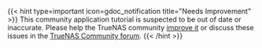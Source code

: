 &NewLine;


{{< hint type=important icon=gdoc_notification title="Needs Improvement" >}}
This community application tutorial is suspected to be out of date or inaccurate.
Please help the TrueNAS community [improve it](https://www.truenas.com/docs/contributing/applications/#contributing-to-truenas-application-documentation) or discuss these issues in the [TrueNAS Community forum](https://forums.truenas.com/c/apps-virt/).
{{< /hint >}}
